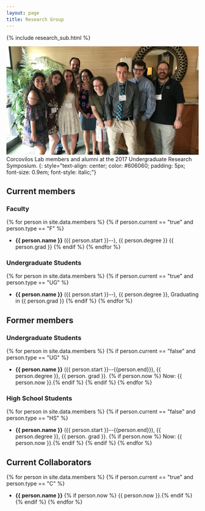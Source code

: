 ```yaml
---
layout: page
title: Research Group
---
```

{% include research_sub.html %}

![Group photo July 2017](./assets/photos/Group-201707.JPG)<br />
Corcovilos Lab members and alumni at the 2017 Undergraduate Research Symposium.
{: style="text-align: center; color: #606060; padding: 5px;
font-size: 0.9em; font-style: italic;"}

## Current members

### Faculty
{% for person in site.data.members %}
{% if person.current == "true" and person.type == "F" %}
* **{{ person.name }}** ({{ person.start }}--), {{ person.degree }} {{ person.grad }}
{% endif %}
{% endfor %}

### Undergraduate Students
{% for person in site.data.members %}
{% if person.current == "true" and person.type == "UG" %}
* **{{ person.name }}** ({{ person.start }}--), {{ person.degree }}, Graduating in {{ person.grad }}
{% endif %}
{% endfor %}

<!--
### High School Students
{% for person in site.data.members %}
{% if person.current == "true" and person.type == "HS" %}
* **{{ person.name }}** ({{ person.start }}--{{person.end}})
{% endif %}
{% endfor %}
-->

## Former members
### Undergraduate Students
{% for person in site.data.members %}
{% if person.current == "false" and person.type == "UG" %}
* **{{ person.name }}** ({{ person.start }}--{{person.end}}), {{ person.degree }}, {{ person. grad }}. {% if person.now %} Now: {{ person.now }}.{% endif %}
{% endif %}
{% endfor %}

### High School Students
{% for person in site.data.members %}
{% if person.current == "false" and person.type == "HS" %}
* **{{ person.name }}** ({{ person.start }}--{{person.end}}), {{ person.degree }}, {{ person. grad }}. {% if person.now %} Now: {{ person.now }}.{% endif %}
{% endif %}
{% endfor %}

## Current Collaborators
{% for person in site.data.members %}
{% if person.current == "true" and person.type == "C" %}
* **{{ person.name }}** {% if person.now %} {{ person.now }}.{% endif %}
{% endif %}
{% endfor %}
